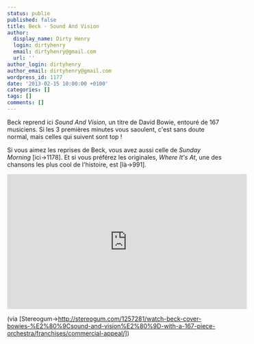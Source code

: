 ```yaml
---
status: publie
published: false
title: Beck - Sound And Vision
author:
  display_name: Dirty Henry
  login: dirtyhenry
  email: dirtyhenry@gmail.com
  url: ''
author_login: dirtyhenry
author_email: dirtyhenry@gmail.com
wordpress_id: 1177
date: '2013-02-15 10:00:00 +0100'
categories: []
tags: []
comments: []
---
```

Beck reprend ici *Sound And Vision*, un titre de David Bowie, entouré de 167 musiciens. Si les 3 premières minutes vous saoulent, c'est sans doute normal, mais celles qui suivent sont top !

Si vous aimez les reprises de Beck, vous avez aussi celle de *Sunday Morning* [ici->1178]. Et si vous préférez les originales, *Where It's At*, une des chansons les plus cool de l'histoire, est [là->991].

<iframe width="560" height="315" src="http://www.youtube.com/embed/QnOmrDzRrGQ" frameborder="0" allowfullscreen></iframe>

(via [Stereogum->http://stereogum.com/1257281/watch-beck-cover-bowies-%E2%80%9Csound-and-vision%E2%80%9D-with-a-167-piece-orchestra/franchises/commercial-appeal/])
